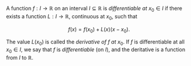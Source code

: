 A function $f: I \to \mathbb{R}$ on an interval $I \subseteq \mathbb{R}$ 
is *differentiable at* $x_0 \in I$ if there exists a function 
$L:I\to\mathbb R$, continuous at $x_0$, such that

$$
f(x) = f(x_0) + L(x) (x-x_0).
$$

The value $L(x_0)$ is called the *derivative of* $f$ *at* $x_0$. If $f$ is 
differentiable at all $x_0\in I$, we say that $f$ is *differentiable* (on $I$),
and the deritative is a function from $I$ to $\mathbb R$.
